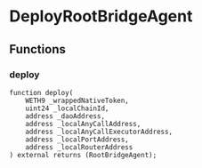 # DeployRootBridgeAgent


## Functions
### deploy


```solidity
function deploy(
    WETH9 _wrappedNativeToken,
    uint24 _localChainId,
    address _daoAddress,
    address _localAnyCallAddress,
    address _localAnyCallExecutorAddress,
    address _localPortAddress,
    address _localRouterAddress
) external returns (RootBridgeAgent);
```


